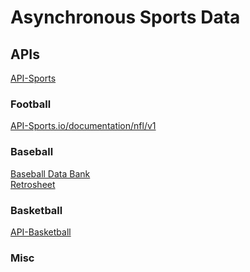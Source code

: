 # Asynchronous Sports Data

## APIs

[API-Sports](https://api-sports.io)</br>

### Football

[API-Sports.io/documentation/nfl/v1](https://api-sports.io/documentation/nfl/v1)</br>

### Baseball

[Baseball Data Bank](https://github.com/chadwickbureau/baseballdatabank)</br>
[Retrosheet](https://retrosheet.org)</br>

### Basketball

[API-Basketball](https://api-basketball.com)</br>

### Misc

[]()</br>
